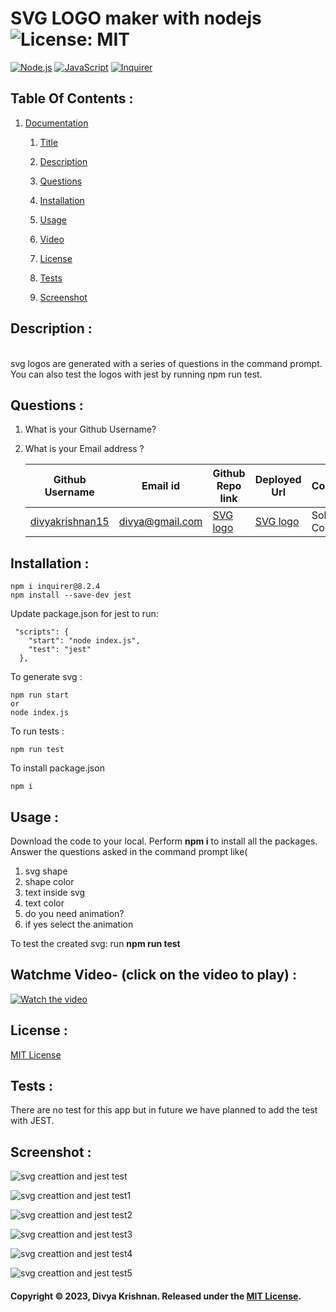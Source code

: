 # SVG LOGO maker with nodejs ![License: MIT](https://img.shields.io/badge/License-MIT-yellow.svg) 
 [![Node.js](https://img.shields.io/badge/Node.js-43853D?style=for-the-badge&logo=node.js&logoColor=white)](https://nodejs.org/) 
 [![JavaScript](https://img.shields.io/badge/JavaScript-F7DF1E?style=for-the-badge&logo=javascript&logoColor=black)](https://developer.mozilla.org/en-US/docs/Web/JavaScript) 
 [![Inquirer](https://img.shields.io/badge/Inquirer-0d0d0d?style=for-the-badge&logo=inquirer&logoColor=white)](https://www.npmjs.com/package/inquirer)
 ## Table Of Contents : 
 1.  [Documentation](#documentation) 

        1.  [Title](#Title) 

        2.  [Description](#Description) 

        3.  [Questions](#Questions) 

        4.  [Installation](#Installation) 

        5.  [Usage](#Usage) 

        6.  [Video](#Video) 

        7.  [License](#License) 

        8. [Tests](#Tests) 

        9. [Screenshot](#screenshot) 
 
 ## Description :  
 <a name="Description"></a>  
 svg logos are generated with a series of questions in the command prompt. You can also test the logos with jest by running npm run test.
 ## Questions :  
 <a name="Questions"></a> 
 1. What is your Github Username? 
 2. What is your Email address ? 
 
    | Github Username  | **Email id** | **Github Repo link** | **Deployed Url** | **Contributor** |
    | --- | --- | --- | --- | --- |
    | [divyakrishnan15](https://github.com/divyakrishnan15) | divya@gmail.com | [SVG logo](https://github.com/divyakrishnan15/weatherapp/) | [SVG logo](https://divyakrishnan15.github.io/weatherapp//) | Sole Contributor |
 ## Installation :  
 <a name="Installation"></a> 
```shell 
npm i inquirer@8.2.4
npm install --save-dev jest
```
Update package.json for jest to run:
```shell
 "scripts": {
    "start": "node index.js",
    "test": "jest"
  },
```
To generate svg :
```shell
npm run start 
or
node index.js
 ```

To run tests :
```shell
npm run test
 ```

To install package.json
```shell
npm i
```

 ## Usage :  
 <a name="Usage"></a> 
 Download the code to your local. 
 Perform **npm i** to install all the packages. 
 Answer the questions asked in the command prompt like(
   1. svg shape
   2. shape color
   3. text inside svg
   4. text color
   5. do you need animation?
   6. if yes select the animation
 
 To test the created svg:
   run **npm run test**
   
 ## Watchme Video- (click on the video to play) : 
 <a name="Video"></a> 
 [![Watch the video](https://img.youtube.com/vi/IDsxM5c4ays/maxresdefault.jpg)](https://youtu.be/IDsxM5c4ays)
 ## License :  
 <a name="License"></a> 
 [MIT License](https://choosealicense.com/licenses/mit/) 
 ## Tests :
 <a name="Tests"></a> 
 There are no test for this app but in future we have planned to add the test with JEST.
 ## Screenshot : 
 <a name="screenshot"></a> 
 ![svg creattion and jest test](https://github.com/divyakrishnan15/nodejs_svg_creation/assets/40469923/2dca392b-e171-4b94-992d-6d210e485cb7)

![svg creattion and jest test1](https://github.com/divyakrishnan15/nodejs_svg_creation/assets/40469923/203cfe12-54a9-44aa-b226-c4dc1ac33f6d)

 ![svg creattion and jest test2](https://github.com/divyakrishnan15/nodejs_svg_creation/assets/40469923/83832e49-4701-4adb-84ac-f966595b7e7f)

![svg creattion and jest test3](https://github.com/divyakrishnan15/nodejs_svg_creation/assets/40469923/6780d27b-2d34-40e1-ad2a-4b7d529ed953)

![svg creattion and jest test4](https://github.com/divyakrishnan15/nodejs_svg_creation/assets/40469923/f7e08341-ae4d-4c4f-8a68-afb3771a5280)

 ![svg creattion and jest test5](https://github.com/divyakrishnan15/nodejs_svg_creation/assets/40469923/49dfe87a-33a3-4b6c-b8f5-f2d5023a351a)


 #### Copyright © 2023, Divya Krishnan. Released under the [MIT License](https://choosealicense.com/licenses/mit/).
